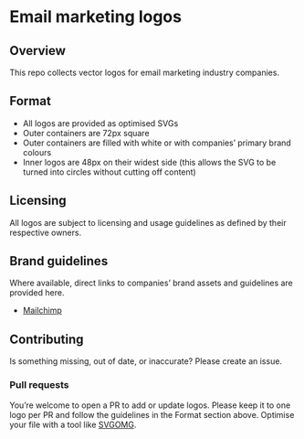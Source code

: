 # Email marketing logos

## Overview

This repo collects vector logos for email marketing industry companies.

## Format
* All logos are provided as optimised SVGs
* Outer containers are 72px square
* Outer containers are filled with white or with companies’ primary brand colours
* Inner logos are 48px on their widest side (this allows the SVG to be turned into circles without cutting off content)

## Licensing

All logos are subject to licensing and usage guidelines as defined by their respective owners.

## Brand guidelines

Where available, direct links to companies’ brand assets and guidelines are provided here.

* [Mailchimp](https://mailchimp.com/about/brand-assets/)

## Contributing

Is something missing, out of date, or inaccurate? Please create an issue.

### Pull requests
You’re welcome to open a PR to add or update logos. Please keep it to one logo per PR and follow the guidelines in the Format section above. Optimise your file with a tool like [SVGOMG](https://jakearchibald.github.io/svgomg/).
